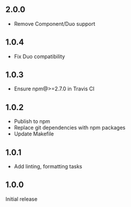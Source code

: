 ## 2.0.0

- Remove Component/Duo support

## 1.0.4

- Fix Duo compatibility

## 1.0.3

- Ensure npm@>=2.7.0 in Travis CI

## 1.0.2

- Publish to npm
- Replace git dependencies with npm packages
- Update Makefile

## 1.0.1

- Add linting, formatting tasks

## 1.0.0

Initial release
